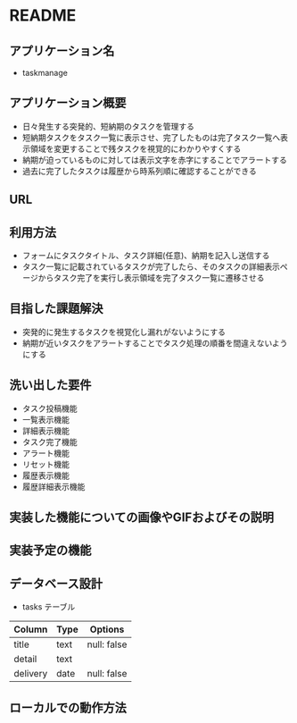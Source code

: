 # README

## アプリケーション名
* taskmanage

## アプリケーション概要
* 日々発生する突発的、短納期のタスクを管理する
* 短納期タスクをタスク一覧に表示させ、完了したものは完了タスク一覧へ表示領域を変更することで残タスクを視覚的にわかりやすくする
* 納期が迫っているものに対しては表示文字を赤字にすることでアラートする
* 過去に完了したタスクは履歴から時系列順に確認することができる

## URL

## 利用方法
* フォームにタスクタイトル、タスク詳細(任意)、納期を記入し送信する
* タスク一覧に記載されているタスクが完了したら、そのタスクの詳細表示ページからタスク完了を実行し表示領域を完了タスク一覧に遷移させる

## 目指した課題解決
* 突発的に発生するタスクを視覚化し漏れがないようにする
* 納期が近いタスクをアラートすることでタスク処理の順番を間違えないようにする

## 洗い出した要件
* タスク投稿機能
* 一覧表示機能
* 詳細表示機能
* タスク完了機能
* アラート機能
* リセット機能
* 履歴表示機能
* 履歴詳細表示機能

## 実装した機能についての画像やGIFおよびその説明

## 実装予定の機能

## データベース設計
* tasks テーブル

| Column             | Type       | Options                   |
| ------------------ | ---------- | ------------------------- |
| title              | text       | null: false               |
| detail             | text       |                           |
| delivery           | date       | null: false               |


## ローカルでの動作方法
